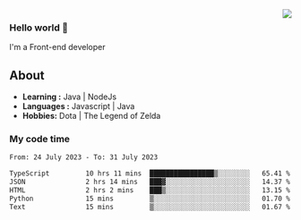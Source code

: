 <img align='right' src="https://github-readme-stats.vercel.app/api?username=jumodada&show_icons=true&theme=vue">

### Hello world 👋

I'm a Front-end developer 
    
## About
-  **Learning :** Java | NodeJs
-  **Languages :** Javascript | Java
-  **Hobbies:** Dota | The Legend of Zelda

### My code time

<!--START_SECTION:waka-->

```txt
From: 24 July 2023 - To: 31 July 2023

TypeScript         10 hrs 11 mins  ████████████████▒░░░░░░░░   65.41 %
JSON               2 hrs 14 mins   ███▓░░░░░░░░░░░░░░░░░░░░░   14.37 %
HTML               2 hrs 2 mins    ███▒░░░░░░░░░░░░░░░░░░░░░   13.15 %
Python             15 mins         ▒░░░░░░░░░░░░░░░░░░░░░░░░   01.70 %
Text               15 mins         ▒░░░░░░░░░░░░░░░░░░░░░░░░   01.67 %
```

<!--END_SECTION:waka-->

